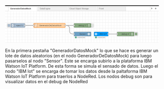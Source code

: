 ![Imagen del flujo](Fotos/Sin%20t%C3%ADtulo.png)

En la primera pestaña "GeneradorDatosMock" lo que se hace es generar un lote de datos aleatorios (en el nodo GeneradorDeDatosMock) para luego pasarselos al nodo "Sensor". Este se encarga subirlo a la plataforma IBM Watson IoT Platform. De esta forma se simula el sensado de datos.
Luego el nodo "IBM Iot" se encarga de tomar los datos desde la paltaforma IBM Watson IoT Platform para traerlos a NodeRed.
Los nodos debug son para visualizar datos en el debug de NodeRed